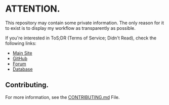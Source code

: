 # ATTENTION.
This repository may contain some private information. The only reason for it to exist is to display my workflow as transparently as possible.

If you're interested in ToS;DR (Terms of Service; Didn't Read), check the following links:
  - [Main Site](https://tosdr.org)
  - [GitHub](https://github.com/tosdr)
  - [Forum](https://forum.tosdr.org)
  - [Database](https://edit.tosdr.org)

## Contributing.
For more information, see the [CONTRIBUTING.md]() File.
